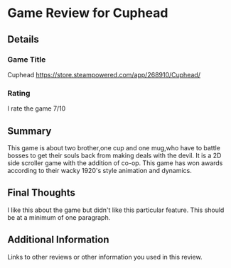 # Game Review for Cuphead
## Details

### Game Title
Cuphead https://store.steampowered.com/app/268910/Cuphead/

### Rating
I rate the game 7/10

## Summary
This game is about two brother,one cup and one mug,who have to battle bosses to get their souls back from making deals with the devil. It is a 2D side scroller game with the addition of co-op. This game has won awards according to their wacky 1920's style animation and dynamics.

## Final Thoughts
I like this about the game but didn't like this particular feature. This should be at a minimum of one paragraph.

## Additional Information
Links to other reviews or other information you used in this review.
